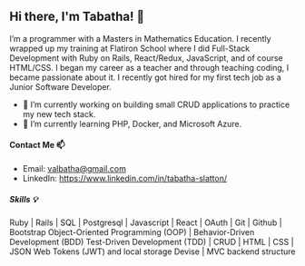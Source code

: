 ## Hi there, I'm Tabatha! 👋

I’m a programmer with a Masters in Mathematics Education. I recently wrapped up my training at Flatiron School where I did Full-Stack Development with Ruby on Rails, React/Redux, JavaScript, and of course HTML/CSS. I began my career as a teacher and through teaching coding, I became passionate about it. I recently got hired for my first tech job as a Junior Software Developer.

- 🔭 I’m currently working on building small CRUD applications to practice my new tech stack.
- 🌱 I’m currently learning PHP, Docker, and Microsoft Azure.

#### Contact Me 📫

- Email: valbatha@gmail.com
- LinkedIn: https://www.linkedin.com/in/tabatha-slatton/ 


##### Skills 💡
 
Ruby | Rails | SQL | Postgresql | Javascript | React | OAuth | Git | Github | Bootstrap
Object-Oriented Programming (OOP) | Behavior-Driven Development (BDD)
Test-Driven Development (TDD) | CRUD | HTML | CSS | JSON Web Tokens (JWT) and local storage
Devise | MVC backend structure


<!--
- 🔭 I’m currently working on building my PHP, Docker, and Microsoft Azure skills for my new job.
- 🌱 I’m currently learning the 
- 👯 I’m looking to collaborate on ...
- 🤔 I’m looking for help with ...
- 💬 Ask me about ...
- 📫 How to reach me: ...
- 😄 Pronouns: ...
- ⚡ Fun fact: ...
-->
